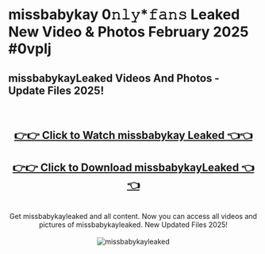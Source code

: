# missbabykay 0𝚗𝚕𝚢*𝚏𝚊𝚗𝚜 Leaked New Video & Photos February 2025 #0vplj

<h2>missbabykayLeaked Videos And Photos - Update Files 2025!</h2>
<br>
<div align="center">
<h2><a href="https://mediaupload.pro?title=missbabykay&ref=11F" rel="nofollow">👉👉 Click to Watch missbabykay Leaked 👈👈</a></h2>
<h2><a href="https://mediaupload.pro?title=missbabykay&ref=11F" rel="nofollow">👉👉 Click to Download missbabykayLeaked 👈👈</a></h2>
<br>
Get missbabykayleaked and all content. Now you can access all videos and pictures of missbabykayleaked. New Updated Files 2025!
<br>
<br>
<a href="https://mediaupload.pro?title=missbabykay&ref=11F" rel="nofollow" data-target="animated-image.originalLink"><img src="https://i.ibb.co/Gkj2r4b/banner.png" alt="missbabykayleaked" style="max-width: 100%; display: inline-block;" data-target="animated-image.originalImage"></a>
</div>
<br>

